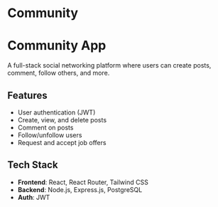# Community
# Community App

A full-stack social networking platform where users can create posts, comment, follow others, and more.

## Features
- User authentication (JWT)
- Create, view, and delete posts
- Comment on posts
- Follow/unfollow users
- Request and accept job offers

## Tech Stack
- **Frontend**: React, React Router, Tailwind CSS
- **Backend**: Node.js, Express.js, PostgreSQL
- **Auth**: JWT



